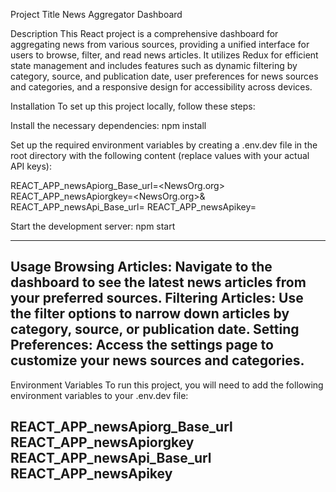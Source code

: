 Project Title
News Aggregator Dashboard

Description
This React project is a comprehensive dashboard for aggregating news from various sources, providing a unified interface for users to browse, filter, and read news articles. It utilizes Redux for efficient state management and includes features such as dynamic filtering by category, source, and publication date, user preferences for news sources and categories, and a responsive design for accessibility across devices.

Installation
To set up this project locally, follow these steps:


Install the necessary dependencies: npm install


Set up the required environment variables by creating a .env.dev file in the root directory with the following content (replace values with your actual API keys):

REACT_APP_newsApiorg_Base_url=<NewsOrg.org>
REACT_APP_newsApiorgkey=<NewsOrg.org>&<YourNewsOrgAPIKey>
REACT_APP_newsApi_Base_url=<NewsAPI>
REACT_APP_newsApikey=<YourNewsAPIKey> <NewsAPI>


Start the development server: npm start


_______________

Usage
Browsing Articles: Navigate to the dashboard to see the latest news articles from your preferred sources.
Filtering Articles: Use the filter options to narrow down articles by category, source, or publication date.
Setting Preferences: Access the settings page to customize your news sources and categories.
 ---------------

 Environment Variables
To run this project, you will need to add the following environment variables to your .env.dev file:

REACT_APP_newsApiorg_Base_url
REACT_APP_newsApiorgkey
REACT_APP_newsApi_Base_url
REACT_APP_newsApikey
--------------------
